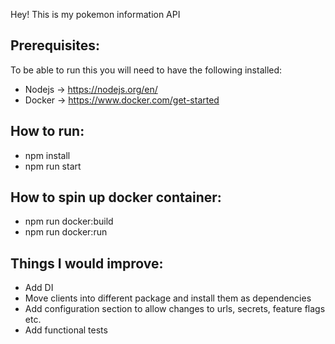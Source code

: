 Hey! This is my pokemon information API

## Prerequisites:

To be able to run this you will need to have the following installed:

- Nodejs -> https://nodejs.org/en/
- Docker -> https://www.docker.com/get-started

## How to run:

 - npm install
 - npm run start

## How to spin up docker container:

- npm run docker:build
- npm run docker:run

## Things I would improve:

- Add DI
- Move clients into different package and install them as dependencies
- Add configuration section to allow changes to urls, secrets, feature flags etc.
- Add functional tests
